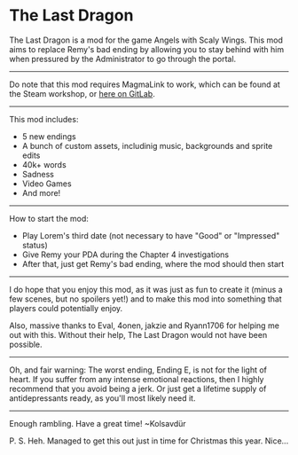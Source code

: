 # The Last Dragon

The Last Dragon is a mod for the game Angels with Scaly Wings. This mod aims to replace Remy's bad ending by allowing you to stay behind with him when pressured by the Administrator to go through the portal.

 ________________________________________________________________________________________________
 
Do note that this mod requires MagmaLink to work, which can be found at the Steam workshop, or [here on GitLab](https://gitlab.com/jakzie2/awsw-magmalink).

 ________________________________________________________________________________________________
 
This mod includes:

- 5 new endings
- A bunch of custom assets, includinig music, backgrounds and sprite edits
- 40k+ words
- Sadness
- Video Games
- And more!
 ________________________________________________________________________________________________
 
How to start the mod:

- Play Lorem's third date (not necessary to have "Good" or "Impressed" status)
- Give Remy your PDA during the Chapter 4 investigations
- After that, just get Remy's bad ending, where the mod should then start

 ________________________________________________________________________________________________

I do hope that you enjoy this mod, as it was just as fun to create it (minus a few scenes, but no spoilers yet!) and to make this mod into something that players could potentially enjoy.

Also, massive thanks to Eval, 4onen, jakzie and Ryann1706 for helping me out with this. Without their help, The Last Dragon would not have been possible.

 ________________________________________________________________________________________________
 
Oh, and fair warning: The worst ending, Ending E, is not for the light of heart. If you suffer from any intense emotional reactions, then I highly recommend that you avoid being a jerk. Or just get a lifetime supply of antidepressants ready, as you'll most likely need it.

 ________________________________________________________________________________________________
 
Enough rambling. Have a great time!
~Kolsavdür

P. S. Heh. Managed to get this out just in time for Christmas this year. Nice...
